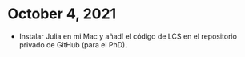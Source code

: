 # October 4, 2021

- Instalar Julia en mi Mac y añadí el código de LCS en el repositorio privado de GitHub (para el PhD).
